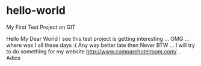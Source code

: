 # hello-world
My First Test Project on GIT

Hello My Dear World
I see this test project is getting interesting   ... OMG ... where was I all these days :(
Any way better late then Never
BTW ... I will try to do something for my website http://www.comparehotelroom.com/ ..
Adios
